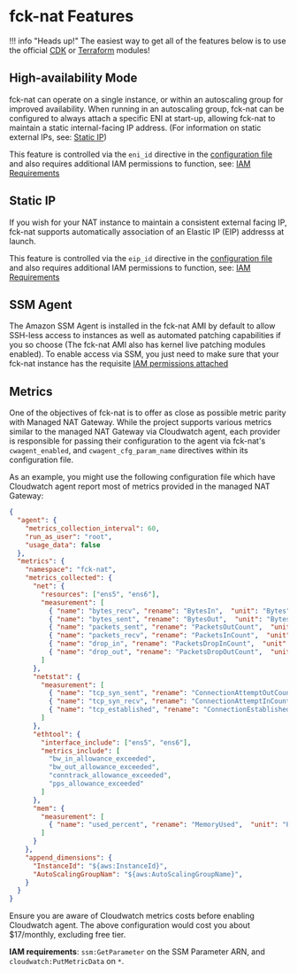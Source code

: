 # fck-nat Features

!!! info "Heads up!"
    The easiest way to get all of the features below is to use the official [CDK](deploying.md#cdk) or
    [Terraform](deploying.md#terraform) modules!

## High-availability Mode

fck-nat can operate on a single instance, or within an autoscaling group for improved availability. When running in an
autoscaling group, fck-nat can be configured to always attach a specific ENI at start-up, allowing fck-nat to maintain
a static internal-facing IP address. (For information on static external IPs, see: [Static IP](#static-ip))

This feature is controlled via the `eni_id` directive in the [configuration file](configuration.md#configuration-file)
and also requires additional IAM permissions to function, see: [IAM Requirements](configuration.md#iam-requirements)

## Static IP

If you wish for your NAT instance to maintain a consistent external facing IP, fck-nat supports automatically
association of an Elastic IP (EIP) addresss at launch.

This feature is controlled via the `eip_id` directive in the [configuration file](configuration.md#configuration-file)
and also requires additional IAM permissions to function, see: [IAM Requirements](configuration.md#iam-requirements)

## SSM Agent

The Amazon SSM Agent is installed in the fck-nat AMI by default to allow SSH-less access to instances as well as
automated patching capabilities if you so choose (The fck-nat AMI also has kernel live patching modules enabled). To
enable access via SSM, you just need to make sure that your fck-nat instance has the requisite
[IAM permissions attached](configuration.md#iam-requirements)

## Metrics

One of the objectives of fck-nat is to offer as close as possible metric parity with Managed NAT Gateway. While the
project supports various metrics similar to the managed NAT Gateway via Cloudwatch agent, each provider is responsible
for passing their configuration to the agent via fck-nat's `cwagent_enabled`, and `cwagent_cfg_param_name` directives
within its configuration file.

As an example, you might use the following configuration file which have Cloudwatch agent report most of metrics
provided in the managed NAT Gateway:

``` json
{
  "agent": {
    "metrics_collection_interval": 60,
    "run_as_user": "root",
    "usage_data": false
  },
  "metrics": {
    "namespace": "fck-nat",
    "metrics_collected": {
      "net": {
        "resources": ["ens5", "ens6"],
        "measurement": [
          { "name": "bytes_recv", "rename": "BytesIn",  "unit": "Bytes" },
          { "name": "bytes_sent", "rename": "BytesOut",  "unit": "Bytes" },
          { "name": "packets_sent", "rename": "PacketsOutCount",  "unit": "Count" },
          { "name": "packets_recv", "rename": "PacketsInCount",  "unit": "Count" },
          { "name": "drop_in", "rename": "PacketsDropInCount",  "unit": "Count" },
          { "name": "drop_out", "rename": "PacketsDropOutCount",  "unit": "Count" }
        ]
      },
      "netstat": {
        "measurement": [
          { "name": "tcp_syn_sent", "rename": "ConnectionAttemptOutCount",  "unit": "Count" },
          { "name": "tcp_syn_recv", "rename": "ConnectionAttemptInCount",  "unit": "Count" },
          { "name": "tcp_established", "rename": "ConnectionEstablishedCount",  "unit": "Count" }
        ]
      },
      "ethtool": {
        "interface_include": ["ens5", "ens6"],
        "metrics_include": [
          "bw_in_allowance_exceeded",
          "bw_out_allowance_exceeded",
          "conntrack_allowance_exceeded",
          "pps_allowance_exceeded"
        ]
      },
      "mem": {
        "measurement": [
          { "name": "used_percent", "rename": "MemoryUsed",  "unit": "Percent" }
        ]
      }
    },
    "append_dimensions": {
      "InstanceId": "${aws:InstanceId}",
      "AutoScalingGroupNam": "${aws:AutoScalingGroupName}",
    }
  }
}
```

Ensure you are aware of Cloudwatch metrics costs before enabling Cloudwatch agent. The above configuration would
cost you about $17/monthly, excluding free tier.  

**IAM requirements**: `ssm:GetParameter` on the SSM Parameter ARN, and `cloudwatch:PutMetricData` on `*`.

